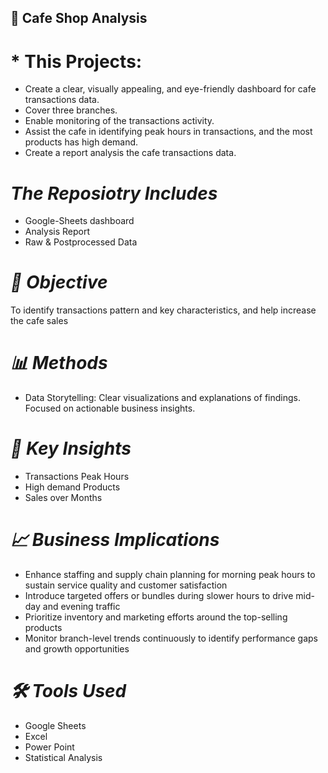 ##  🏦 **Cafe Shop Analysis**

# * This Projects:
- Create a clear, visually appealing, and eye-friendly dashboard for cafe transactions data.
- Cover three branches.
- Enable monitoring of the transactions activity.
- Assist the cafe in identifying peak hours in transactions, and the most products has high demand.
- Create a report analysis the cafe transactions data.
  
# *The Reposiotry Includes*
  - Google-Sheets dashboard
  - Analysis Report
  - Raw & Postprocessed Data

# *🧠 Objective*
To identify transactions pattern and key characteristics, and help increase the cafe sales

# *📊 Methods*
- Data Storytelling:
    Clear visualizations and explanations of findings.
    Focused on actionable business insights.

# *📌 Key Insights*
  - Transactions Peak Hours
  - High demand Products
  - Sales over Months

# *📈 Business Implications*
  - Enhance staffing and supply chain planning for morning peak hours to sustain service quality and customer satisfaction
  - Introduce targeted offers or bundles during slower hours to drive mid-day and evening traffic
  - Prioritize inventory and marketing efforts around the top-selling products
  - Monitor branch-level trends continuously to identify performance gaps and growth opportunities

# *🛠️ Tools Used*
  - Google Sheets
  - Excel
  - Power Point
  - Statistical Analysis

